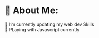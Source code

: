 # 💫 About Me:
🔭 I’m currently updating my web dev Skills  <br>🌱 PLaying with Javascript currently   <br>









